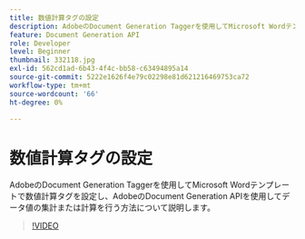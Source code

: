 ```yaml
---
title: 数値計算タグの設定
description: AdobeのDocument Generation Taggerを使用してMicrosoft Wordテンプレートで数値計算タグを設定し、AdobeのDocument Generation APIを使用してデータ値の集計または計算を行う方法について説明します。
feature: Document Generation API
role: Developer
level: Beginner
thumbnail: 332118.jpg
exl-id: 562cd1ad-6b43-4f4c-bb58-c63494895a14
source-git-commit: 5222e1626f4e79c02298e81d621216469753ca72
workflow-type: tm+mt
source-wordcount: '66'
ht-degree: 0%

---
```


# 数値計算タグの設定

AdobeのDocument Generation Taggerを使用してMicrosoft Wordテンプレートで数値計算タグを設定し、AdobeのDocument Generation APIを使用してデータ値の集計または計算を行う方法について説明します。

>[!VIDEO](https://video.tv.adobe.com/v/3411746?hidetitle=true&captions=jpn)
